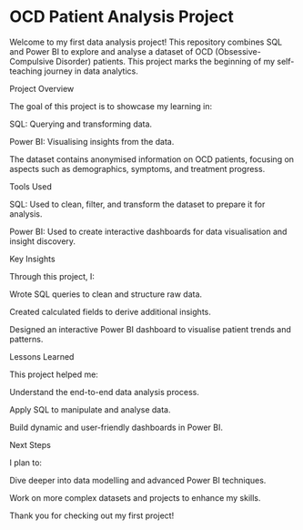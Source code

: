 # OCD Patient Analysis Project

Welcome to my first data analysis project! This repository combines SQL and Power BI to explore and analyse a dataset of OCD (Obsessive-Compulsive Disorder) patients. This project marks the beginning of my self-teaching journey in data analytics.

Project Overview

The goal of this project is to showcase my learning in:

SQL: Querying and transforming data.

Power BI: Visualising insights from the data.

The dataset contains anonymised information on OCD patients, focusing on aspects such as demographics, symptoms, and treatment progress.

Tools Used

SQL: Used to clean, filter, and transform the dataset to prepare it for analysis.

Power BI: Used to create interactive dashboards for data visualisation and insight discovery.

Key Insights

Through this project, I:

Wrote SQL queries to clean and structure raw data.

Created calculated fields to derive additional insights.

Designed an interactive Power BI dashboard to visualise patient trends and patterns.

Lessons Learned

This project helped me:

Understand the end-to-end data analysis process.

Apply SQL to manipulate and analyse data.

Build dynamic and user-friendly dashboards in Power BI.

Next Steps

I plan to:

Dive deeper into data modelling and advanced Power BI techniques.

Work on more complex datasets and projects to enhance my skills.

Thank you for checking out my first project!
